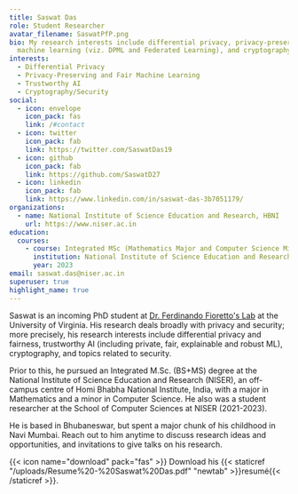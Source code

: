 ```yaml
---
title: Saswat Das
role: Student Researcher
avatar_filename: SaswatPfP.png
bio: My research interests include differential privacy, privacy-preserving
  machine learning (viz. DPML and Federated Learning), and cryptography.
interests:
  - Differential Privacy
  - Privacy-Preserving and Fair Machine Learning
  - Trustworthy AI
  - Cryptography/Security
social:
  - icon: envelope
    icon_pack: fas
    link: /#contact
  - icon: twitter
    icon_pack: fab
    link: https://twitter.com/SaswatDas19
  - icon: github
    icon_pack: fab
    link: https://github.com/SaswatD27
  - icon: linkedin
    icon_pack: fab
    link: https://www.linkedin.com/in/saswat-das-3b7051179/
organizations:
  - name: National Institute of Science Education and Research, HBNI
    url: https://www.niser.ac.in
education:
  courses:
    - course: Integrated MSc (Mathematics Major and Computer Science Minor)
      institution: National Institute of Science Education and Research, HBNI
      year: 2023
email: saswat.das@niser.ac.in
superuser: true
highlight_name: true
---
```

Saswat is an incoming PhD student at [Dr. Ferdinando Fioretto's Lab](https://web.ecs.syr.edu/~ffiorett/) at the University of Virginia. His research deals broadly with privacy and security; more precisely, his research interests include differential privacy and fairness, trustworthy AI (including private, fair, explainable and robust ML), cryptography, and topics related to security. 

Prior to this, he pursued an Integrated M.Sc. (BS+MS) degree at the National Institute of Science Education and Research (NISER), an off-campus centre of Homi Bhabha National Institute, India, with a major in Mathematics and a minor in Computer Science. He also was a student researcher at the School of Computer Sciences at NISER (2021-2023).

He is based in Bhubaneswar, but spent a major chunk of his childhood in Navi Mumbai. Reach out to him anytime to discuss research ideas and opportunities, and invitations to give talks on his research.

{{< icon name="download" pack="fas" >}} Download his {{< staticref "/uploads/Resume%20-%20Saswat%20Das.pdf" "newtab" >}}resumé{{< /staticref >}}.
